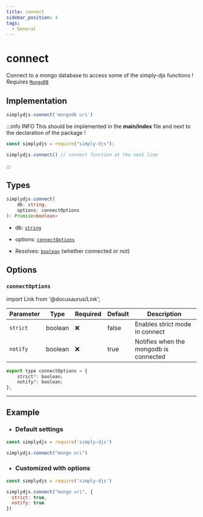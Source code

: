```yaml
---
title: connect
sidebar_position: 4
tags:
  - General
---
```


# connect

Connect to a mongo database to access some of the simply-djs functions ! *Requires* [`MongoDB`](https://mongodb.com.md)

## Implementation

```js
simplydjs.connect('mongodb uri')
```

:::info INFO
This should be implemented in the **main/index** file and next to the declaration of the package !

```js title=index.js
const simplydjs = require("simply-djs");

simplydjs.connect() // connect function at the next line
```

:::


## Types

```ts
simplydjs.connect(
	db: string,
	options: connectOptions
): Promise<boolean>
```

- db: [`string`](https://developer.mozilla.org/en-US/docs/Web/JavaScript/Reference/Global_Objects/String)
- options: [`connectOptions`](#connectoptions)

- Resolves: [`boolean`](https://developer.mozilla.org/en-US/docs/Web/JavaScript/Reference/Global_Objects/Boolean) (whether connected or not)

## Options

### `connectOptions`

import Link from '@docusaurus/Link';

| Parameter | Type | Required | Default    | Description |
| --------- | ----- | -------- | -------- | ---------- |
| `strict` | <Link to="https://developer.mozilla.org/en-US/docs/Web/JavaScript/Reference/Global_Objects/Boolean">boolean</Link>       | ❌ | false | Enables strict mode in connect |
| `notify` | <Link to="https://developer.mozilla.org/en-US/docs/Web/JavaScript/Reference/Global_Objects/Boolean">boolean</Link>         | ❌        | true  | Notifies when the mongodb is connected |

```js
export type connectOptions = {
	strict?: boolean;
	notify?: boolean;
};
```


-----------------

## Example

- ### Default settings

```js title="connect.js"
const simplydjs = require('simply-djs')

simplydjs.connect("mongo uri")
```

- ### Customized with options

```js title="connect.js"
const simplydjs = require('simply-djs')

simplydjs.connect("mongo uri", {
  strict: true,
  notify: true
})
```
